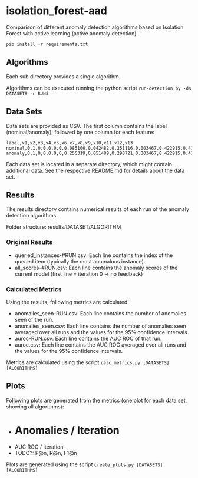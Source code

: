 # isolation_forest-aad
Comparison of different anomaly detection algorithms based on Isolation Forest with active learning (active anomaly detection).

```pip install -r requirements.txt```

## Algorithms
Each sub directory provides a single algorithm.

Algorithms can be executed running the python script `run-detection.py -ds DATASETS -r RUNS`

## Data Sets
Data sets are provided as CSV. The first column contains the label (nominal/anomaly),
followed by one column for each feature:
```
label,x1,x2,x3,x4,x5,x6,x7,x8,x9,x10,x11,x12,x13
nominal,0,1,0,0,0,0,0,0.085106,0.042482,0.251116,0.003467,0.422915,0.414912
anomaly,0,1,0,0,0,0,0,0.255319,0.051489,0.298721,0.003467,0.422915,0.414912
```

Each data set is located in a separate directory, which might contain additional
data. See the respective README.md for details about the data set.

## Results
The results directory contains numerical results of each run of the anomaly detection algorithms.

Folder structure: results/DATASET/ALGORITHM

### Original Results
* queried_instances-#RUN.csv: Each line contains the index of the queried item (typically the most anomalous instance).
* all_scores-#RUN.csv: Each line contains the anomaly scores of the current model (first line = iteration 0 -> no feedback)

### Calculated Metrics
Using the results, following metrics are calculated:
* anomalies_seen-RUN.csv: Each line contains the number of anomalies seen of the run.
* anomalies_seen.csv: Each line contains the number of anomalies seen averaged over all runs and the values for the 95% confidence intervals.
* auroc-RUN.csv: Each line contains the AUC ROC of that run.
* auroc.csv: Each line contains the AUC ROC averaged over all runs and the values for the 95% confidence intervals.


Metrics are calculated using the script `calc_metrics.py [DATASETS] [ALGORITHMS]`

## Plots
Following plots are generated from the metrics (one plot for each data set,
showing all algorithms):
* # Anomalies / Iteration
* AUC ROC / Iteration
* TODO?: P@n, R@n, F1@n

Plots are generated using the script `create_plots.py [DATASETS] [ALGORITHMS]`

